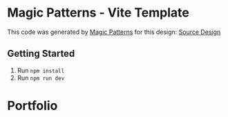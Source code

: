 # Magic Patterns - Vite Template

This code was generated by [Magic Patterns](https://magicpatterns.com) for this design: [Source Design](https://magicpatterns.com/c/3ymutykgz7epfxa7jtxboq)

## Getting Started

1. Run `npm install`
2. Run `npm run dev`
# Portfolio
